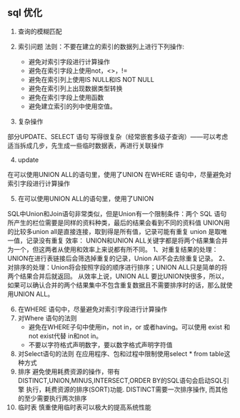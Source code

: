 ## sql 优化

1.	查询的模糊匹配
2.	索引问题 法则：不要在建立的索引的数据列上进行下列操作:

	*	避免对索引字段进行计算操作
	*	避免在索引字段上使用not，<>，!=
	*	避免在索引列上使用IS NULL和IS NOT NULL
	*	避免在索引列上出现数据类型转换
	*	避免在索引字段上使用函数
	*	避免建立索引的列中使用空值。

3.	复杂操作

部分UPDATE、SELECT 语句 写得很复杂（经常嵌套多级子查询）——可以考虑适当拆成几步，先生成一些临时数据表，再进行关联操作

4.	update

在可以使用UNION ALL的语句里，使用了UNION
在WHERE 语句中，尽量避免对索引字段进行计算操作

5.	在可以使用UNION ALL的语句里，使用了UNION

SQL中Union和Join语句非常类似，但是Union有一个限制条件：两个 SQL 语句所产生的栏位需要是同样的资料种类，最后的结果会看到不同的资料值
UNION用的比较多union all是直接连接，取到得是所有值，记录可能有重复   union 是取唯一值，记录没有重复 
效率：
UNION和UNION ALL关键字都是将两个结果集合并为一个，但这两者从使用和效率上来说都有所不同。
1、对重复结果的处理：UNION在进行表链接后会筛选掉重复的记录，Union All不会去除重复记录。
2、对排序的处理：Union将会按照字段的顺序进行排序；UNION ALL只是简单的将两个结果合并后就返回。
从效率上说，UNION ALL 要比UNION快很多，所以，如果可以确认合并的两个结果集中不包含重复数据且不需要排序时的话，那么就使用UNION ALL。

6.	在WHERE 语句中，尽量避免对索引字段进行计算操作
7.	对Where 语句的法则
	* 避免在WHERE子句中使用in，not  in，or 或者having。可以使用 exist 和not exist代替 in和not in。
	* 不要以字符格式声明数字，要以数字格式声明字符值
8.	对Select语句的法则 在应用程序、包和过程中限制使用select * from table这种方式
9. 	排序 避免使用耗费资源的操作，带有DISTINCT,UNION,MINUS,INTERSECT,ORDER BY的SQL语句会启动SQL引擎 执行，耗费资源的排序(SORT)功能. DISTINCT需要一次排序操作, 而其他的至少需要执行两次排序
10.	临时表 慎重使用临时表可以极大的提高系统性能